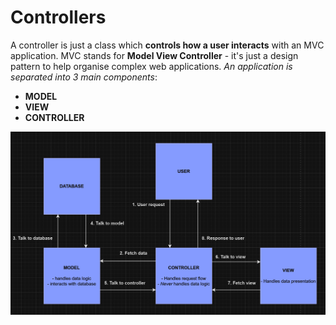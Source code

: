 # Controllers

A controller is just a class which **controls how a user interacts** with an MVC application. MVC stands for **Model View Controller** - it's just a design pattern to help organise complex web applications. *An application is separated into 3 main components*:

- **MODEL**
- **VIEW**
- **CONTROLLER**

![Diagram of MVC](/images/mvc-diagram.png)